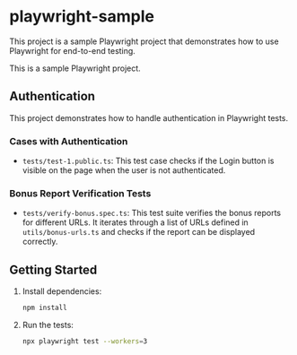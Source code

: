 # playwright-sample

This project is a sample Playwright project that demonstrates how to use Playwright for end-to-end testing.

This is a sample Playwright project.



## Authentication

This project demonstrates how to handle authentication in Playwright tests.

### Cases with Authentication

-   `tests/test-1.public.ts`: This test case checks if the Login button is visible on the page when the user is not authenticated.
### Bonus Report Verification Tests

-   `tests/verify-bonus.spec.ts`: This test suite verifies the bonus reports for different URLs. It iterates through a list of URLs defined in `utils/bonus-urls.ts` and checks if the report can be displayed correctly.

## Getting Started

1.  Install dependencies:

    ```bash
    npm install
    ```

2.  Run the tests:

    ```bash
    npx playwright test --workers=3
    ```
